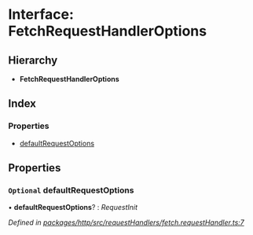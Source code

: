 # Interface: FetchRequestHandlerOptions

## Hierarchy

* **FetchRequestHandlerOptions**

## Index

### Properties

* [defaultRequestOptions](fetchrequesthandleroptions.md#optional-defaultrequestoptions)

## Properties

### `Optional` defaultRequestOptions

• **defaultRequestOptions**? : *RequestInit*

*Defined in [packages/http/src/requestHandlers/fetch.requestHandler.ts:7](https://github.com/headline-1/coolio/blob/c80476b/packages/http/src/requestHandlers/fetch.requestHandler.ts#L7)*
